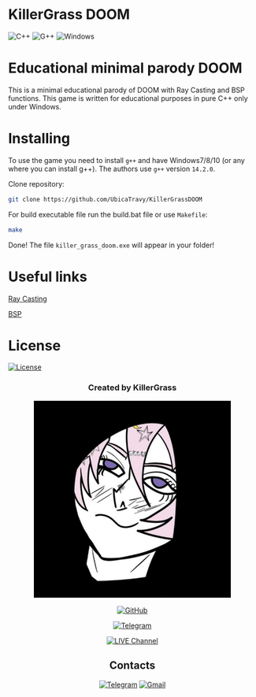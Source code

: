 # KillerGrass DOOM

![C++](https://img.shields.io/badge/C++-00599C?style=flat&logo=c%2B%2B&logoColor=white)
![G++](https://img.shields.io/badge/G++-00599C?style=flat&logo=c%2B%2B&logoColor=white)
<img src="https://upload.wikimedia.org/wikipedia/commons/5/5f/Windows_logo_-_2012.svg" width="20" alt="Windows"/>

# Educational minimal parody DOOM

This is a minimal educational parody of DOOM with Ray Casting and BSP functions. This game is written for educational purposes in pure C++ only under Windows. 

# Installing

To use the game you need to install `g++` and have Windows7/8/10 (or any where you can install g++). The authors use `g++` version `14.2.0`.

Clone repository:

```bash
git clone https://github.com/UbicaTravy/KillerGrassDOOM
```

For build executable file run the build.bat file or use `Makefile`:

```bash
make
```

Done! The file `killer_grass_doom.exe` will appear in your folder!

# Useful links

[Ray Casting](https://lodev.org/cgtutor/raycasting.html)

[BSP](https://ru.wikipedia.org/wiki/%D0%94%D0%B2%D0%BE%D0%B8%D1%87%D0%BD%D0%BE%D0%B5_%D1%80%D0%B0%D0%B7%D0%B1%D0%B8%D0%B5%D0%BD%D0%B8%D0%B5_%D0%BF%D1%80%D0%BE%D1%81%D1%82%D1%80%D0%B0%D0%BD%D1%81%D1%82%D0%B2%D0%B0)

# License

[![License](https://img.shields.io/badge/License-MIT-green)](LICENSE)

<div align="center">

### Created by KillerGrass

<img src="img/killergrass_logo.jpg" width="400" alt="KillerGrass_logo"/> 

[![GitHub](https://img.shields.io/badge/-GitHub-181717?style=for-the-badge&logo=github&logoColor=white)](https://github.com/UbicaTravy)

[![Telegram](https://img.shields.io/badge/-Telegram-2CA5E0?style=for-the-badge&logo=telegram&logoColor=white)](https://t.me/killergrass_programms)

[![LIVE Channel](https://img.shields.io/badge/-LIVE&nbsp;Kanal-2CA5E0?style=for-the-badge&logo=telegram&logoColor=white)](https://t.me/kanal_kashkamalhika)

</div>

<div align="center">

## Contacts

[![Telegram](https://img.shields.io/badge/Telegram-2CA5E0?style=flat&logo=telegram&logoColor=white)](https://t.me/killer_grass1834)
[![Gmail](https://img.shields.io/badge/Gmail-D14836?style=flat&logo=gmail&logoColor=white)](mailto:killergrasscontact@gmail.com)
</div>